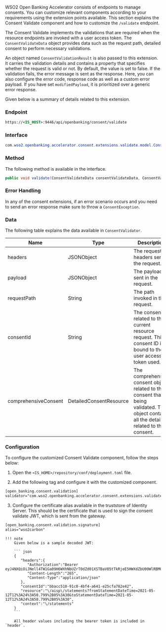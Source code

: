 WSO2 Open Banking Accelerator consists of endpoints to manage consents. You can customize relevant components 
according to your requirements using the extension points available. This section explains the Consent Validate 
component and how to customize the `/validate` endpoint.

The Consent Validate implements the validations that are required when the resource endpoints are invoked with a user 
access token. The `ConsentValidateData` object provides data such as the request path, detailed consent to perform 
necessary validations. 

An object named `ConsentValidationResult` is also passed to this extension. It carries the validation details and 
contains a property that specifies whether the request is valid or not. By default, the value is set to false. 
If the validation fails, the error message is sent as the response. Here, you can also configure the error code,
response code as well as a custom error payload. If you have set `modifiedPayload`, it is prioritized over a 
generic error response.

Given below is a summary of details related to this extension.

### Endpoint
``` xml
https://<IS_HOST>:9446/api/openbanking/consent/validate
```

### Interface
``` java
com.wso2.openbanking.accelerator.consent.extensions.validate.model.ConsentValidator
```
### Method 
The following method is available in the interface.
``` java
public void validate(ConsentValidateData consentValidateData, ConsentValidationResult consentValidationResult) throws ConsentException;
```

### Error Handling
In any of the consent extensions, if an error scenario occurs and you need to send an error response make sure to throw 
a `ConsentException`.

### Data
The following table explains the data available in `ConsentValidator`.

| Name      | Type                  | Description  |
| ----------|-----------------------| -------------|
| headers   | JSONObject            | The request headers sent in the request. |
| payload   | JSONObject            | The payload sent in the request. |
| requestPath   | String            | The path invoked in the request. |
| consentId | String                | The consent ID related to the current resource request. This consent ID is bound to the user access token used. |
| comprehensiveConsent  | DetailedConsentResource   | The comprehensive consent object related to the consent that is being validated. This object contains all the details related to the consent. |

### Configuration 

To configure the customized Consent Validate component, follow the steps below:

1. Open the `<IS_HOME>/repository/conf/deployment.toml` file.
    
2. Add the following tag and configure it with the customized component.
``` xml
[open_banking.consent.validation]
validator="com.wso2.openbanking.accelerator.consent.extensions.validate.impl.DefaultConsentValidator"
```

3. Configure the certificate alias available in the truststore of Identity Server. This should be the certificate that 
is used to sign the consent validate JWT, which is sent from the gateway.
``` xml
[open_banking.consent.validation.signature]
alias="wso2carbon"
```

    !!! note
        Given below is a sample decoded JWT:
        
        ``` json
        {
           "headers":{
              "Authorization":"Bearer eyJ4NXQiOiJNell4TW1Ga09H6WXhNbUZrT0dZd01XSTBaV05tTkRjeE5HWXdZbU00WlRBM01...kdRek5HTTBaR1JsTmpKa09ERmtaRFJpT1RGa01XRmhNelUyWkdWbE5nX1JTMjU2IiwiYWxnIjoiUlMyNTYifQ",
              "Content-Length":"265",
              "Content-Type":"application/json"
           },
           "consentId":"bbacc510-91c0-4bf4-a641-e25cfa782e42",
           "resource":"\/aisp\/statements?fromStatementDateTime=2021-05-12T12%3A24%3A50.799%2B05%3A30&toStatementDateTime=2021-05-12T12%3A24%3A50.799%2B05%3A30",
           "context":"\/statements"
        }
        ```
        
        All header values including the bearer token is included in `header`. 
